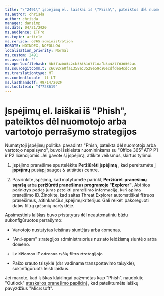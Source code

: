 ```yaml
---
title: "\"2491\" įspėjimų el. laiškai iš \"Phish\", pateiktos dėl nuomotojo arba vartotojo perrašymo strategijos"
ms.author: chrisda
author: chrisda
manager: dansimp
ms.date: 04/21/2020
ms.audience: ITPro
ms.topic: article
ms.service: o365-administration
ROBOTS: NOINDEX, NOFOLLOW
localization_priority: Normal
ms.custom: 2491
ms.assetid: ''
ms.openlocfilehash: 5b5faa08542cb5878107f10afb34427f636562ac
ms.sourcegitcommit: c6692ce0fa1358ec3529e59ca0ecdfdea4cdc759
ms.translationtype: MT
ms.contentlocale: lt-LT
ms.lasthandoff: 09/14/2020
ms.locfileid: "47728619"
---
```

# <a name="alert-email-messages-from-the-phish-delivered-due-to-tenant-or-user-override-policy"></a>Įspėjimų el. laiškai iš "Phish", pateiktos dėl nuomotojo arba vartotojo perrašymo strategijos

Numatytoji įspėjimų politika, pavadinta "Phish, pateikta dėl nuomotojo arba vartotojo nepaisymo", buvo išskleista nuomininkams su "Office 365" ATP P1 ir P2 licencijomis. Jei gavote šį įspėjimą, atlikite veiksmus, skirtus tyrimui:

1. Įspėjimo pranešime spustelėkite **Peržiūrėti įspėjimą** , kad pereitumėte į **įspėjimų** puslapį saugos & atitikties centre.

2. Pasirinkite įspėjimą, kad matytumėte parinktį **Peržiūrėti pranešimų sąrašą** arba **peržiūrėti pranešimus programoje "Explorer"**. Abi šios parinktys padės jums pateikti pranešimo informaciją, kuri apima pranešimo ID. Žinokite, kad saitas Threat Explorer automatiškai filtruos pranešimus, atitinkančius įspėjimų kriterijus. Gali reikėti pakoreguoti datos filtrą grėsmių naršyklėje.

Apsimestinis laiškas buvo pristatytas dėl neautomatiniu būdu sukonfigūruotos perrašymo:

- Vartotojo nustatytas leistinas siuntėjas arba domenas.

- "Anti-spam" strategijos administratorius nustato leidžiamą siuntėjo arba domeno.

- Leidžiamas IP adresas ryšių filtro strategijoje.

- Pašto srauto taisyklė (dar vadinama transportavimo taisykle), sukonfigūruota leisti laiškus.

Jei manote, kad laiškas klaidingai pažymėtas kaip "Phish", naudokite "Outlook" [ataskaitos pranešimo papildinį](https://support.office.com/article/b5caa9f1-cdf3-4443-af8c-ff724ea719d2) , kad pateiktumėte laiškų pavyzdžius "Microsoft".
